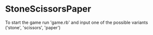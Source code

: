 # StoneScissorsPaper

To start the game run 'game.rb' and input one of the possible variants ('stone', 'scissors', 'paper')
